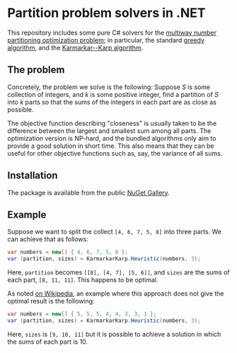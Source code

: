 # Partition problem solvers in .NET

This repository includes some pure C# solvers for the [multiway number partitioning optimization problem](https://en.wikipedia.org/wiki/Multiway_number_partitioning); in particular, the standard [greedy algorithm](https://en.wikipedia.org/wiki/Greedy_number_partitioning), and the [Karmarkar--Karp algorithm](https://en.wikipedia.org/wiki/Largest_differencing_method).

## The problem

Concretely, the problem we solve is the following: Suppose *S* is some collection of integers, and *k* is some positive integer, find a partition of *S* into *k* parts so that the sums of the integers in each part are as close as possible.

The objective function describing "closeness" is usually taken to be the difference between the largest and smallest sum among all parts. The optimization version is NP-hard, and the bundled algorithms only aim to provide a good solution in short time. This also means that they can be useful for other objective functions such as, say, the variance of all sums.

## Installation

The package is available from the public [NuGet Gallery](https://www.nuget.org/packages/NumberPartitioning/).

## Example

Suppose we want to split the collect `[4, 6, 7, 5, 8]` into three parts. We can achieve that as follows:

```cs
var numbers = new[] { 4, 6, 7, 5, 8 };
var (partition, sizes) = KarmarkarKarp.Heuristic(numbers, 3);
```

Here, `partition` becomes `[[8], [4, 7], [5, 6]]`, and `sizes` are the sums of each part, `[8, 11, 11]`. This happens to be optimal.

As noted [on Wikipedia](https://en.wikipedia.org/wiki/Largest_differencing_method), an example where this approach does not give the optimal result is the following:

```cs
var numbers = new[] { 5, 5, 5, 4, 4, 3, 3, 1 };
var (partition, sizes) = KarmarkarKarp.Heuristic(numbers, 3);
```

Here, `sizes` is `[9, 10, 11]` but it is possible to achieve a solution in which the sums of each part is 10.
